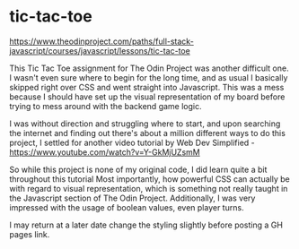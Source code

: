 # tic-tac-toe

https://www.theodinproject.com/paths/full-stack-javascript/courses/javascript/lessons/tic-tac-toe

This Tic Tac Toe assignment for The Odin Project was another difficult one. I wasn't even sure where to begin for the long time, and as usual I basically skipped right over CSS and went straight into Javascript. This was a mess because I should have set up the visual representation of my board before trying to mess around with the backend game logic.

I was without direction and struggling where to start, and upon searching the internet and finding out there's about a million different ways to do this project, I settled for another video tutorial by Web Dev Simplified - https://www.youtube.com/watch?v=Y-GkMjUZsmM

So while this project is none of my original code, I did learn quite a bit throughout this tutorial Most importantly, how powerful CSS can actually be with regard to visual representation, which is something not really taught in the Javascript section of The Odin Project. Additionally, I was very impressed with the usage of boolean values, even player turns.

I may return at a later date change the styling slightly before posting a GH pages link.
